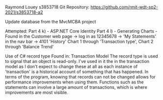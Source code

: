 Raymond Louey
s3853718 
Git Repository: https://github.com/rmit-wdt-sp2-2021/s3853718-a2

Update database from the MvcMCBA project

Attempted: Part 4 k) - ASP.NET Core Identity
	   Part 4 l) - Generating Charts - Found in the Customer web page -> log in as 12345678 -> 'My Statements' in the nav bar -> 4101 'History'
		     Chart 1 through 'Transaction type', Chart 2 through 'Balance Trend'

Use of C# record type
Found in: Transaction Model
The record type is used to signal that an object is read-only. I've used in it the in the transaction model as I don't expect
to change these at all as each instance of 'transaction' is a historical account of something that has happened. In terms of the
program, knowing that records can not be changed allows for performance improvements when using them. Functions such as the statements
can involve a large amount of transactions, which is where improvements are most visible.